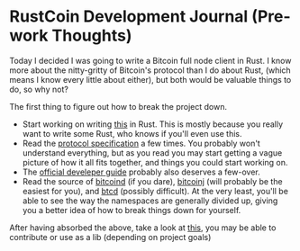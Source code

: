 # RustCoin Development Journal (Pre-work Thoughts)

Today I decided I was going to write a Bitcoin full node client in Rust. I know more about the nitty-gritty of Bitcoin's protocol than I do about Rust, (which means I know every little about either), but both would be valuable things to do, so why not?

The first thing to figure out how to break the project down.
* Start working on writing [this](http://www.followthecoin.com/build-bitcoin-script-interpreter-javascript/) in Rust. This is mostly because you really want to write some Rust, who knows if you'll even use this.
* Read the [protocol specification](https://en.bitcoin.it/wiki/Protocol_specification) a few times. You probably won't understand everything, but as you read you may start getting a vague picture of how it all fits together, and things you could start working on.
* The [official develeper guide](https://bitcoin.org/en/developer-guide#block-chain) probably also deserves a few-over.
* Read the source of [bitcoind](https://github.com/bitcoin/bitcoin) (if you dare), [bitcoinj](https://github.com/bitcoinj/bitcoinj) (will probably be the easiest for you), and [btcd](https://github.com/conformal/btcd/blob/master/btcd.go) (possibly difficult). At the very least, you'll be able to see the way the namespaces are generally divided up, giving you a better idea of how to break things down for yourself.

After having absorbed the above, take a look at [this](https://github.com/apoelstra/rust-bitcoin), you may be able to contribute or use as a lib (depending on project goals)
